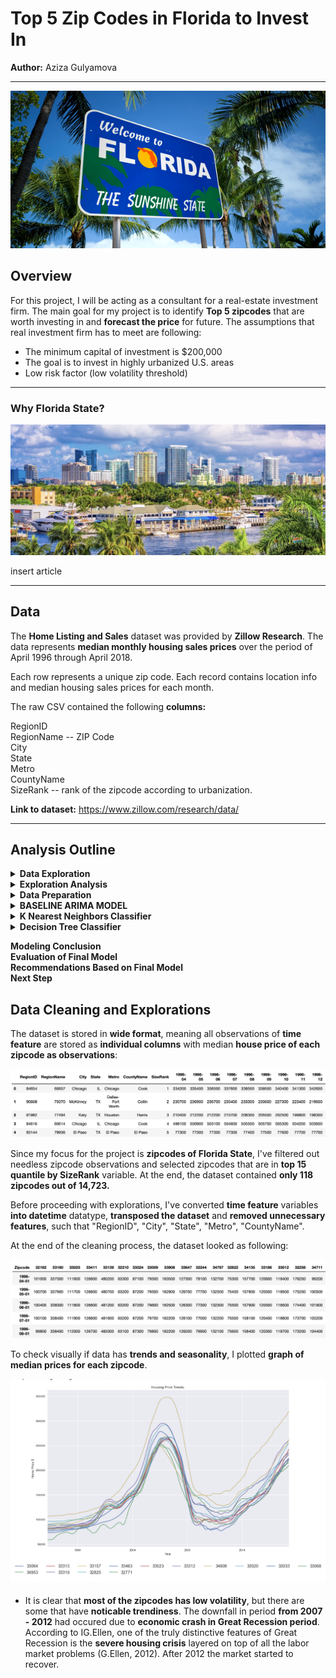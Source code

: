 # Top 5 Zip Codes in Florida to Invest In
**Author:** Aziza Gulyamova
***

![florida](images/florida.png)

## Overview

For this project, I will be acting as a consultant for a real-estate investment firm. The main goal for my project is to identify **Top 5 zipcodes** that are worth investing in and **forecast the price** for future. The assumptions that real investment firm has to meet are following: 

* The minimum capital of investment is \$200,000
* The goal is to invest in highly urbanized U.S. areas
* Low risk factor (low volatility threshold)
 
***

### Why Florida State?

![florida1](images/florida1.png)

insert article
***

## Data

The **Home Listing and Sales** dataset was provided by **Zillow Research**. The data represents **median monthly housing sales prices** over the period of April 1996 through April 2018.
 
Each row represents a unique zip code. Each record contains location info and median housing sales prices for each month.
 
The raw CSV contained the following **columns:**

RegionID  
RegionName -- ZIP Code  
City  
State  
Metro   
CountyName  
SizeRank -- rank of the zipcode according to urbanization.

**Link to dataset:** https://www.zillow.com/research/data/

***

## Analysis Outline

<details><summary><b>Data Exploration</b></summary>
    <ul>
        <li>Import Packages</li>
        <li>Upload Dataset</li>
        <li>Explore Dataset</li>
        <li>Visual Exploration</li>
    </ul>
</details>     
<details><summary><b>Exploration Analysis</b></summary>
    <ul>
        <li>Minimum Price</li>
        <li>Volatility</li>
        <li>ROI for 24 Months</li>
    </ul>
</details>     
<details><summary><b>Data Preparation</b></summary>
    <ul>
        <li>Sationarity</li>
        <li>Non Stationary to Stationary</li>
        <li>ACF and PACF</li>
    </ul>
</details>     
  
<details><summary><b>BASELINE ARIMA MODEL</b></summary>
    <ul>
        <li><b>Train Test Split</b></li>
        <li>Model Evaluation</li>
        <li>Grid Search for Best C - Value</li>
        <li>Model Summary</li>
    </ul>
</details>     
<details><summary><b>K Nearest Neighbors Classifier</b></summary>
    <ul>
        <li><b>Model 2: KNN with All Features</b></li>
        <li>Model Evaluation</li>
        <li>Model Summary</li>
    </ul>
</details>  
<details><summary><b>Decision Tree Classifier</b></summary>
    <ul>
        <li>Model Evaluation</li>
        <li>Model Summary</li>
    </ul>
</details> 

<b>Modeling Conclusion</b><br>
<b>Evaluation of Final Model</b><br>
<b>Recommendations Based on Final Model</b><br>
<b>Next Step</b>

## Data Cleaning and Explorations

The dataset is stored in **wide format**, meaning all observations of **time feature** are stored as **individual columns** with median **house price of each zipcode as observations**:

![data](images/data.png)

Since my focus for the project is **zipcodes of Florida State**, I've filtered out needless zipcode observations and selected zipcodes that are in **top 15 quantile by SizeRank** variable. At the end, the dataset contained **only 118 zipcodes out of 14,723.** 

Before proceeding with explorations, I've converted **time feature** variables **into datetime** datatype, **transposed the dataset** and **removed unnecessary features**, such that "RegionID", "City", "State", "Metro", "CountyName".

At the end of the cleaning process, the dataset looked as following:

![data1](images/data1.png)

To check visually if data has **trends and seasonality**, I plotted **graph of median prices for each zipcode**.

![graph1](images/graph1.png)

- It is clear that **most of the zipcodes has low volatility**, but there are some that have **noticable trendiness**. The downfall in period **from 2007 - 2012** had occured due to **economic crash in Great Recession period**. According to IG.Ellen, one of the truly distinctive features of Great Recession is the **severe housing crisis** layered on top of all the labor market problems (G.Ellen, 2012).
After 2012 the market started to recover.
